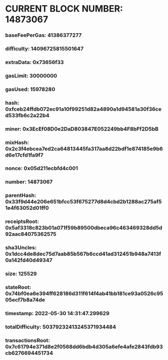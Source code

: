 # CURRENT BLOCK NUMBER: 14873067

### baseFeePerGas: 41386377277
### difficulty: 14096725815501647
### extraData: 0x73656f33
### gasLimit: 30000000
### gasUsed: 15978280
### hash: 0xfceb24ffdb072ec91a10f99251d82a4890a1d94581a30f36ced533fb6c2a22b4
### miner: 0x3EcEf08D0e2DaD803847E052249bb4F8bFf2D5bB
### mixHash: 0x2c3f4ebcea7ed2ca64813445fa317aa8d22bdf1e874185e9b6d6e17cfd1fa9f7
### nonce: 0x05d211ecbfd4c001
### number: 14873067
### parentHash: 0x33f9d44e206e651bfcc53f675277d8d4cbd2b1288ac275af51e4f63052d01ff0
### receiptsRoot: 0x5af3318c823b01a071f59b89500dbeca96c463469328dd5d92aac84075362575
### sha3Uncles: 0x1dcc4de8dec75d7aab85b567b6ccd41ad312451b948a7413f0a142fd40d49347
### size: 125529
### stateRoot: 0x74bf0ea6e394ff628186d311f614f4ab41bb181ce93a0526c9505ecf7b8a74de
### timestamp: 2022-05-30 14:31:47.299629
### totalDifficulty: 50379232413245371934484
### transactionsRoot: 0x7c61794e371d8e2f0568dd6bdb4d305a6efe4afe2843fdb93cb6276694451734
